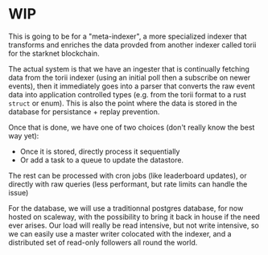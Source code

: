 # WIP
This is going to be for a "meta-indexer", a more specialized indexer that transforms and enriches the data provded from another indexer called torii for the starknet blockchain.

The actual system is that we have an ingester that is continually fetching data from the torii indexer (using an initial poll then a subscribe on newer events), then it immediately goes into a parser that converts the raw event data into application controlled types (e.g. from the torii format to a rust `struct` or enum). This is also the point where the data is stored in the database for persistance + replay prevention.

Once that is done, we have one of two choices (don't really know the best way yet):
- Once it is stored, directly process it sequentially
- Or add a task to a queue to update the datastore.

The rest can be processed with cron jobs (like leaderboard updates), or directly with raw queries (less performant, but rate limits can handle the issue)

For the database, we will use a traditionnal postgres database, for now hosted on scaleway, with the possibility to bring it back in house if the need ever arises.
Our load will really be read intensive, but not write intensive, so we can easily use a master writer colocated with the indexer, and a distributed set of read-only followers all round the world.
